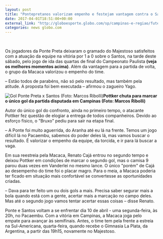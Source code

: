 ```yaml
---
layout: post
title: "Pontepretanos valorizam empenho e festejam vantagem contra o Santos "
date: 2017-04-01T18:51:00+00:00
external_link: "http://globoesporte.globo.com/sp/campinas-e-regiao/futebol/times/ponte-preta/noticia/2017/04/pontepretanos-valorizam-empenho-e-festejam-vantagem-contra-o-santos.html"
categories: news globo.com
---
```

&nbsp;

Os jogadores da Ponte Preta deixaram o gramado do Majestoso satisfeitos com a atuação da equipe na vitória por 1 a 0 sobre o Santos, na tarde deste sábado, pelo jogo de ida das quartas de final do Campeonato Paulista **(veja os melhores momentos acima)**. Além da vantagem para a partida de volta, o grupo da Macaca valorizou o empenho do time.&nbsp;

–&nbsp;Estão todos de parabéns, não só pelo resultado, mas também pela atitude. A proposta foi bem executada&nbsp;– afirmou o zagueiro Yago.&nbsp;

 ![Gol Ponte Preta x Santos (Foto: Marcos Ribolli)](http://s2.glbimg.com/Sx3o1WIpfHgtaJKvzLjNlPHYW_o=/1434x0:3247x2397/300x397/s.glbimg.com/es/ge/f/original/2017/04/01/rib8970.jpg "Gol Ponte Preta x Santos (Foto: Marcos Ribolli)")**Pottker chuta para&nbsp;marcar o único gol da partida disputada em Campinas (Foto: Marcos Ribolli)**

Autor do único gol do confronto, ainda no primeiro tempo, o atacante Pottker fez questão de elogiar a entrega de todos companheiros. Devido ao esforço físico, o "Bruxo" pediu para sair na etapa final.&nbsp;

–&nbsp;A Ponte foi muito aguerrida, do Aranha até eu lá na frente. Temos um jogo difícil lá no Pacaembu, sabemos do poder deles lá, mas vamos buscar o resultado. É valorizar o empenho da equipe, da torcida, e ir para lá buscar a vaga.&nbsp;

Em sua reestreia pela Macaca, Renato Cajá entrou no segundo tempo e deixou Pottker em condições de marcar o segundo gol, mas o camisa 9 parou duas vezes em Vanderlei no mesmo lance. O único "porém" de Cajá ao desempenho do time foi o placar magro. Para o meia, a Macaca poderia ter ficado em situação mais confortável se convertesse as oportunidades criadas.&nbsp;

–&nbsp;Dava para ter feito um ou dois gols a mais. Precisa saber segurar mais a bola quando está com a gente, acertar mais a marcação no campo deles. Mas até o segundo jogo vamos tentar acertar essas coisas&nbsp;– disse Renato.&nbsp;

Ponte e Santos voltam a se enfrentar dia 10 de abril - uma segunda-feira, às 20h, no Pacaembu. Com a vitória em Campinas, a Macaca joga pelo empate para avançar às semifinais. Antes, o time tem pela frente a estreia na Sul-Americana, quarta-feira, quando recebe o Gimnasia La Plata, da Argentina, a partir das 19h15, novamente no Majestoso.&nbsp;

